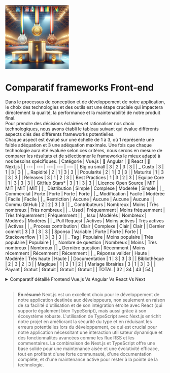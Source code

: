 <img src="../Assets/Images/podium.png" alt="Podium" width="200">

# Comparatif frameworks Front-end

Dans le processus de conception et de développement de notre application, le choix des technologies et des outils est une étape cruciale qui impactera directement la qualité, la performance et la maintenabilité de notre produit final.  
Pour prendre des décisions éclairées et rationaliser nos choix technologiques, nous avons établi le tableau suivant qui évalue différents aspects clés des différents frameworks potentielles.  
Chaque aspect est évalué sur une échelle de 1 à 3, où 1 représente une faible adéquation et 3 une adéquation maximale. Une fois que chaque technologie aura été évaluée selon ces critères, nous serons en mesure de comparer les résultats et de sélectionner le frameworks le mieux adapté à nos besoins spécifiques.
| Catégorie | Vue.js | 🥉 Angular | 🥈 React | 🥇 Next.js |
| --- | --- | --- | --- | --- |
| Big ou small | 3 | 2 | 3 | 3 |
| _ Custo | 3 | 1 | 3 | 3 |
| _ Rapidité | 2 | 1 | 3 | 3 |
| Popularité | 2 | 1 | 3 | 3 |
| Maturité | 1 | 3 | 3 | 3 |
| Releases | 3 | 1 | 2 | 3 |
| Best Practices | 1 | 3 | 2 | 3 |
| Equipe Core | 1 | 3 | 3 | 3 |
| GitHub Stars\* | 3 | 1 | 3 | 3 |
| Licence Open Source | MIT | MIT | MIT | MIT |
| _ Distribution | Simple | Complexe | Moderée | Simple |
| _ Commercial | Forte | Forte | Forte | Forte |
| _ Modification | Facile | Modérée | Facile | Facile |
| _ Restriction | Aucune | Aucune | Aucune | Aucune |
| Commu GitHub | 2 | 2 | 3 | 3 |
| _ Contributeurs | Nombreux | Moins | Très nombreux | Très nombreux |
| _ Used | Fréquemment | Moins fréquemment | Très fréquemment | Fréquemment |
| _ Issu | Modérés | Nombreux | Modérés | Modérés |
| _ Pull Request | Actives | Moins actives | Très actives | Actives |
| _ Process contribution | Clair | Complexe | Clair | Clair |
| Dernier commit | 3 | 3 | 3 | 3 |
| Sponso | Variable | Forte | Forte | Forte |
| Stackoverflow | 1 | 3 | 3 | 3 |
| _ Tag | Populaire | Moins populaire | Très populaire | Populaire |
| _ Nombre de question | Nombreux | Moins | Très nombreux | Nombreux |
| _ Dernière question | Récemment | Moins récemment | Récemment | Récemment |
| \_ Réponse valider | Haute | Modérée | Très haute | Haute |
| Documentation | 1 | 3 | 3 | 3 |
| Bibliothèque | 2 | 3 | 2 | 3 |
| Magique | 1 | 3 | 1 | 2 |
| Mariage librairies | 3 | 1 | 3 | 3 |
| Payant | Gratuit | Gratuit | Gratuit | Gratuit |
| TOTAL | 32 | 34 | 43 | 54 |

<details>
<summary>Comparatif détaillé Frontend Vue.js Vs Angular Vs React Vs Next</summary>

### **Big ou Small (Scalabilité)**

- **Vue.js** : Adaptable à la fois pour les petits et les grands projets grâce à sa simplicité et modularité. L'utilisation de TypeScript ajoute une couche de robustesse en termes de maintenance et évolutivité du code.
- **Angular** : Conçu pour des applications d'entreprise de grande envergure avec une architecture robuste, Angular utilise TypeScript nativement, ce qui renforce sa capacité à gérer des applications complexes.
- **React** : Extrêmement flexible, convient pour des projets variés, des applications simples aux systèmes complexes. L'intégration de TypeScript améliore la gestion de gros projets en apportant une vérification de type statique.
- **Next.js** : Idéal pour les projets de toutes tailles, avec une excellente prise en charge du SSR et du SSG. L'intégration de TypeScript rend le code plus prévisible et sûr, renforçant la scalabilité.

### **Coût (Custo)**

- **Vue.js**, **Angular**, **React** : Tous open-source et gratuits. Les coûts de développement peuvent varier en fonction de la disponibilité des développeurs et de leur expertise avec chaque framework, y compris leur maîtrise de TypeScript.
- **Next.js** : Également open-source et gratuit. Les coûts principaux sont liés au développement et à l'infrastructure, notamment pour le SSR, mais ces coûts peuvent être optimisés grâce à une bonne planification et l'utilisation de plateformes d'hébergement adaptées. L'utilisation de TypeScript peut augmenter les coûts initiaux mais réduit les erreurs potentielles.

### **Rapidité (Performance)**

- **Vue.js** : Très rapide pour les mises à jour du DOM, idéal pour les applications interactives et dynamiques. TypeScript n'affecte pas directement la performance à l'exécution mais améliore le développement.
- **Angular** : Bonnes performances, surtout avec les améliorations apportées par les versions récentes, mais peut être plus lourd à charger initialement. TypeScript est utilisé nativement, contribuant à optimiser la gestion du code.
- **React** : Excellentes performances, notamment avec les techniques de lazy loading et memoization. TypeScript ajoute une surcouche de sécurité type sans impacter les performances.
- **Next.js** : Performances optimisées pour le chargement initial grâce au SSR et au Static Generation, particulièrement efficace pour améliorer l'expérience utilisateur sur des applications web complexes. TypeScript améliore la qualité du code.

### **Popularité**

- **Vue.js** : Extrêmement populaire pour sa facilité d'apprentissage et sa flexibilité. L'adoption de TypeScript est croissante, ce qui pourrait augmenter sa popularité parmi les développeurs qui préfèrent le typage statique.
- **Angular** : Très populaire, en particulier dans les entreprises, pour ses capacités à gérer de grandes applications de manière structurée. L'utilisation native de TypeScript est un atout.
- **React** : La plus populaire des bibliothèques frontend, largement utilisée dans l'industrie pour son approche flexible et composant-basée. TypeScript est de plus en plus adopté dans les projets React.
- **Next.js** : Très populaire pour le développement de nouvelles applications web grâce à ses fonctionnalités avancées de rendu côté serveur et de génération de sites statiques. L'intégration avec TypeScript renforce cette popularité.

### **Maturité et Stabilité**

- **Vue.js** : Stable et mature avec une large base d'utilisateurs et une communauté active. L'adoption de TypeScript peut contribuer à une meilleure stabilité dans les projets de grande envergure.
- **Angular** : Très mature, soutenu par Google, et utilisé dans de nombreux projets d'entreprise de grande envergure. L'utilisation de TypeScript est intrinsèque.
- **React** : Également très mature, soutenu par Facebook, et constitue la base de nombreuses applications modernes. TypeScript est de plus en plus utilisé pour renforcer la fiabilité des applications.
- **Next.js** : Relativement récent comparé aux autres, mais a rapidement gagné en maturité et en stabilité grâce au soutien de Vercel et de la communauté. L'utilisation de TypeScript ajoute une couche supplémentaire de fiabilité.

### **Best Practices**

- **Vue.js** : Encourage une approche structurée mais flexible, facilitant la maintenance et l'évolutivité des applications. Promeut une séparation claire des préoccupations entre la logique et la présentation.
- **Angular** : Offre un cadre rigoureux avec des pratiques fortement prescrites, telles que l'injection de dépendances et la modularité, ce qui aide à construire des applications robustes et maintenables.
- **React** : Prône une approche composant-basée qui favorise la réutilisation et la testabilité du code. La gestion de l'état et des effets secondaires est bien définie avec des hooks.
- **Next.js** : Intègre les meilleures pratiques de React et ajoute des fonctionnalités spécifiques pour le SSR et le SSG, optimisant les performances et l'expérience utilisateur.

### **Équipe Core**

- **Vue.js** : Développé et maintenu par une équipe internationale de contributeurs bénévoles, avec Evan You en tant que figure de proue.
- **Angular** : Développé par Google avec une équipe dédiée qui assure un développement continu et le support de l'écosystème.
- **React** : Maintenu par Facebook avec l'aide d'une large communauté de développeurs. L'équipe core est reconnue pour son innovation continue.
- **Next.js** : Développé par Vercel avec une équipe qui se concentre sur la simplification du développement web et l'amélioration des performances des applications web.

### **GitHub Stars**

- **Vue.js** : Environ 200k étoiles, indiquant une large adoption et une communauté active.
- **Angular** : Environ 80k étoiles, reflétant sa position solide dans les environnements d'entreprise.
- **React** : Plus de 190k étoiles, témoignant de son immense popularité et de son influence dans le développement web moderne.
- **Next.js** : Environ 90k étoiles, montrant une croissance rapide et un intérêt croissant pour les fonctionnalités de rendu côté serveur et de génération statique.

### **Dernier commit**

- **Vue.js**, **Angular**, **React**, **Next.js** : Tous ces projets bénéficient de mises à jour régulières qui reflètent un engagement continu envers l'innovation et la sécurité.

### **Stackoverflow**

- **Vue.js**, **Angular**, **React**, **Next.js** : Chacun dispose d'une forte présence sur Stack Overflow, avec des milliers de questions et réponses qui couvrent des problèmes fréquents et des scénarios d'utilisation variés.

### **Documentation et Support**

- **Vue.js** : La documentation est réputée pour sa clarté et sa facilité d'accès, avec des guides interactifs et des exemples concrets.
- **Angular** : Documentation très détaillée et structurée, accompagnée de nombreux tutoriels et cours en ligne.
- **React** : Dispose d'une documentation complète et bien organisée, avec une large gamme de ressources communautaires.
- **Next.js** : Documentation très complète, avec un accent particulier sur les exemples de code et les meilleures pratiques pour le SSR et le SSG.

### **Magique**

- **Vue.js** : Minimise la "magie" en favorisant une approche explicite et déclarative, bien que des fonctionnalités comme la réactivité soient abstraites.
- **Angular** : Utilise une certaine quantité de "magie", notamment dans la gestion automatique des dépendances et des mises à jour du DOM.
- **React** : Reste peu "magique", préférant une transparence où les développeurs doivent gérer explicitement l'état et le cycle de vie des composants.
- **Next.js** : Introduit une "magie" modérée, principalement dans la gestion simplifiée des routes et du rendu pré-rendu.

### **Mariage librairies**

- **Vue.js** : Très flexible, permettant l'intégration facile avec diverses bibliothèques grâce à son système de plugins.
- **Angular** : Bien intégré dans son propre écosystème, mais peut présenter des défis lors de l'utilisation avec des bibliothèques qui ne sont pas spécifiquement conçues pour Angular.
- **React** : Extrêmement adaptable avec d'autres bibliothèques, grâce à sa nature composant-basée et son écosystème ouvert.
- **Next.js** : Excellente intégration avec l'écosystème React et les autres bibliothèques JavaScript, optimisant ainsi le développement de solutions complètes.
</details>
<br>

> **En résumé** Next.js est un excellent choix pour le développement de notre application destinée aux développeurs, non seulement en raison de sa facilité d'utilisation et de son intégration étroite avec React (qui supporte également bien TypeScript), mais aussi grâce à son écosystème robuste. L'utilisation de TypeScript avec Next.js enrichit notre projet en améliorant la sécurité du type et en réduisant les erreurs potentielles lors du développement, ce qui est crucial pour notre application nécessitant une interaction utilisateur dynamique et des fonctionnalités avancées comme les flux RSS et les commentaires. La combinaison de Next.js et TypeScript offre une base solide pour une maintenance aisée et une évolutivité efficace, tout en profitant d'une forte communauté, d'une documentation complète, et d'une maintenance active pour rester à la pointe de la technologie.
